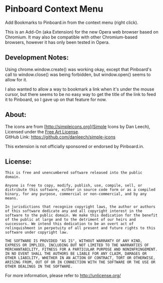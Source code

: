 # Pinboard Context Menu

Add Bookmarks to Pinboard.in from the context menu (right click).

This is an Add-On (aka Extension) for the new Opera web browser based on Chromium.
It may also be compatible with other Chromium-based browsers, however it has only
been tested in Opera.

## Development Notes:

Using chrome.window.create() was working okay, except that Pinboard's call
to window.close() was being forbidden, but window.open() seems to allow for it.

I also wanted to allow a way to bookmark a link when it's under the mouse
cursor, but there seems to be no easy way to get the title of the link to
feed it to Pinboard, so I gave up on that feature for now.

## About:

The icons are from [http://simpleicons.org](Simple Icons by Dan Leech),
Licensed under the [Free Art License](http://artlibre.org/licence/lal/en).  
GitHub Link: <https://github.com/danleech/simple-icons>

This extension is not officially sponsored or endorsed by Pinboard.in.

## License:

```
This is free and unencumbered software released into the public domain.

Anyone is free to copy, modify, publish, use, compile, sell, or
distribute this software, either in source code form or as a compiled
binary, for any purpose, commercial or non-commercial, and by any
means.

In jurisdictions that recognize copyright laws, the author or authors
of this software dedicate any and all copyright interest in the
software to the public domain. We make this dedication for the benefit
of the public at large and to the detriment of our heirs and
successors. We intend this dedication to be an overt act of
relinquishment in perpetuity of all present and future rights to this
software under copyright law.

THE SOFTWARE IS PROVIDED "AS IS", WITHOUT WARRANTY OF ANY KIND,
EXPRESS OR IMPLIED, INCLUDING BUT NOT LIMITED TO THE WARRANTIES OF
MERCHANTABILITY, FITNESS FOR A PARTICULAR PURPOSE AND NONINFRINGEMENT.
IN NO EVENT SHALL THE AUTHORS BE LIABLE FOR ANY CLAIM, DAMAGES OR
OTHER LIABILITY, WHETHER IN AN ACTION OF CONTRACT, TORT OR OTHERWISE,
ARISING FROM, OUT OF OR IN CONNECTION WITH THE SOFTWARE OR THE USE OR
OTHER DEALINGS IN THE SOFTWARE.
```

For more information, please refer to <http://unlicense.org/>
